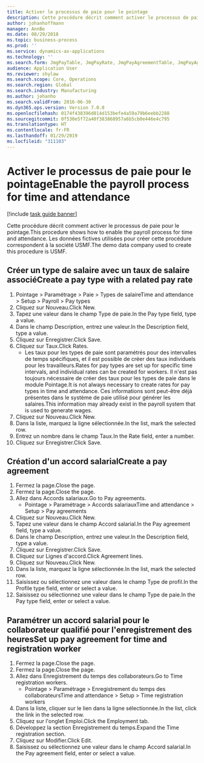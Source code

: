 ```yaml
---
title: Activer le processus de paie pour le pointage
description: Cette procédure décrit comment activer le processus de paie pour le pointage.
author: johanhoffmann
manager: AnnBe
ms.date: 08/29/2018
ms.topic: business-process
ms.prod: ''
ms.service: dynamics-ax-applications
ms.technology: ''
ms.search.form: JmgPayTable, JmgPayRate, JmgPayAgreementTable, JmgPayAgreementLine, HcmWorker
audience: Application User
ms.reviewer: shylaw
ms.search.scope: Core, Operations
ms.search.region: Global
ms.search.industry: Manufacturing
ms.author: johanho
ms.search.validFrom: 2016-06-30
ms.dyn365.ops.version: Version 7.0.0
ms.openlocfilehash: 0174f438396d814d153befe4a59a79b6eebb2288
ms.sourcegitcommit: 0f530e5f72a40f383868957a6b5cb0e446e4c795
ms.translationtype: HT
ms.contentlocale: fr-FR
ms.lasthandoff: 01/29/2019
ms.locfileid: "311103"
---
```

# <a name="enable-the-payroll-process-for-time-and-attendance"></a><span data-ttu-id="975a8-103">Activer le processus de paie pour le pointage</span><span class="sxs-lookup"><span data-stu-id="975a8-103">Enable the payroll process for time and attendance</span></span>

[!include [task guide banner](../../includes/task-guide-banner.md)]

<span data-ttu-id="975a8-104">Cette procédure décrit comment activer le processus de paie pour le pointage.</span><span class="sxs-lookup"><span data-stu-id="975a8-104">This procedure shows how to enable the payroll process for time and attendance.</span></span> <span data-ttu-id="975a8-105">Les données fictives utilisées pour créer cette procédure correspondent à la société USMF.</span><span class="sxs-lookup"><span data-stu-id="975a8-105">The demo data company used to create this procedure is USMF.</span></span>


## <a name="create-a-pay-type-with-a-related-pay-rate"></a><span data-ttu-id="975a8-106">Créer un type de salaire avec un taux de salaire associé</span><span class="sxs-lookup"><span data-stu-id="975a8-106">Create a pay type with a related pay rate</span></span>
1. <span data-ttu-id="975a8-107">Pointage > Paramétrage > Paie > Types de salaire</span><span class="sxs-lookup"><span data-stu-id="975a8-107">Time and attendance > Setup > Payroll > Pay types</span></span>
2. <span data-ttu-id="975a8-108">Cliquez sur Nouveau.</span><span class="sxs-lookup"><span data-stu-id="975a8-108">Click New.</span></span>
3. <span data-ttu-id="975a8-109">Tapez une valeur dans le champ Type de paie.</span><span class="sxs-lookup"><span data-stu-id="975a8-109">In the Pay type field, type a value.</span></span>
4. <span data-ttu-id="975a8-110">Dans le champ Description, entrez une valeur.</span><span class="sxs-lookup"><span data-stu-id="975a8-110">In the Description field, type a value.</span></span>
5. <span data-ttu-id="975a8-111">Cliquez sur Enregistrer.</span><span class="sxs-lookup"><span data-stu-id="975a8-111">Click Save.</span></span>
6. <span data-ttu-id="975a8-112">Cliquez sur Taux.</span><span class="sxs-lookup"><span data-stu-id="975a8-112">Click Rates.</span></span>
    * <span data-ttu-id="975a8-113">Les taux pour les types de paie sont paramétrés pour des intervalles de temps spécifiques, et il est possible de créer des taux individuels pour les travailleurs.</span><span class="sxs-lookup"><span data-stu-id="975a8-113">Rates for pay types are set up for specific time intervals, and individual rates can be created for workers.</span></span> <span data-ttu-id="975a8-114">Il n'est pas toujours nécessaire de créer des taux pour les types de paie dans le module Pointage.</span><span class="sxs-lookup"><span data-stu-id="975a8-114">It is not always necessary to create rates for pay types in time and attendance.</span></span> <span data-ttu-id="975a8-115">Ces informations sont peut-être déjà présentes dans le système de paie utilisé pour générer les salaires.</span><span class="sxs-lookup"><span data-stu-id="975a8-115">This information may already exist in the payroll system that is used to generate wages.</span></span>  
7. <span data-ttu-id="975a8-116">Cliquez sur Nouveau.</span><span class="sxs-lookup"><span data-stu-id="975a8-116">Click New.</span></span>
8. <span data-ttu-id="975a8-117">Dans la liste, marquez la ligne sélectionnée.</span><span class="sxs-lookup"><span data-stu-id="975a8-117">In the list, mark the selected row.</span></span>
9. <span data-ttu-id="975a8-118">Entrez un nombre dans le champ Taux.</span><span class="sxs-lookup"><span data-stu-id="975a8-118">In the Rate field, enter a number.</span></span>
10. <span data-ttu-id="975a8-119">Cliquez sur Enregistrer.</span><span class="sxs-lookup"><span data-stu-id="975a8-119">Click Save.</span></span>

## <a name="create-a-pay-agreement"></a><span data-ttu-id="975a8-120">Création d'un accord salarial</span><span class="sxs-lookup"><span data-stu-id="975a8-120">Create a pay agreement</span></span>
1. <span data-ttu-id="975a8-121">Fermez la page.</span><span class="sxs-lookup"><span data-stu-id="975a8-121">Close the page.</span></span>
2. <span data-ttu-id="975a8-122">Fermez la page.</span><span class="sxs-lookup"><span data-stu-id="975a8-122">Close the page.</span></span>
3. <span data-ttu-id="975a8-123">Allez dans Accords salariaux.</span><span class="sxs-lookup"><span data-stu-id="975a8-123">Go to Pay agreements.</span></span>
    * <span data-ttu-id="975a8-124">Pointage > Paramétrage > Accords salariaux</span><span class="sxs-lookup"><span data-stu-id="975a8-124">Time and attendance > Setup > Pay agreements</span></span>  
4. <span data-ttu-id="975a8-125">Cliquez sur Nouveau.</span><span class="sxs-lookup"><span data-stu-id="975a8-125">Click New.</span></span>
5. <span data-ttu-id="975a8-126">Tapez une valeur dans le champ Accord salarial.</span><span class="sxs-lookup"><span data-stu-id="975a8-126">In the Pay agreement field, type a value.</span></span>
6. <span data-ttu-id="975a8-127">Dans le champ Description, entrez une valeur.</span><span class="sxs-lookup"><span data-stu-id="975a8-127">In the Description field, type a value.</span></span>
7. <span data-ttu-id="975a8-128">Cliquez sur Enregistrer.</span><span class="sxs-lookup"><span data-stu-id="975a8-128">Click Save.</span></span>
8. <span data-ttu-id="975a8-129">Cliquez sur Lignes d'accord.</span><span class="sxs-lookup"><span data-stu-id="975a8-129">Click Agreement lines.</span></span>
9. <span data-ttu-id="975a8-130">Cliquez sur Nouveau.</span><span class="sxs-lookup"><span data-stu-id="975a8-130">Click New.</span></span>
10. <span data-ttu-id="975a8-131">Dans la liste, marquez la ligne sélectionnée.</span><span class="sxs-lookup"><span data-stu-id="975a8-131">In the list, mark the selected row.</span></span>
11. <span data-ttu-id="975a8-132">Saisissez ou sélectionnez une valeur dans le champ Type de profil.</span><span class="sxs-lookup"><span data-stu-id="975a8-132">In the Profile type field, enter or select a value.</span></span>
12. <span data-ttu-id="975a8-133">Saisissez ou sélectionnez une valeur dans le champ Type de paie.</span><span class="sxs-lookup"><span data-stu-id="975a8-133">In the Pay type field, enter or select a value.</span></span>

## <a name="set-up-pay-agreement-for-time-and-registration-worker"></a><span data-ttu-id="975a8-134">Paramétrer un accord salarial pour le collaborateur qualifié pour l'enregistrement des heures</span><span class="sxs-lookup"><span data-stu-id="975a8-134">Set up pay agreement for time and registration worker</span></span>
1. <span data-ttu-id="975a8-135">Fermez la page.</span><span class="sxs-lookup"><span data-stu-id="975a8-135">Close the page.</span></span>
2. <span data-ttu-id="975a8-136">Fermez la page.</span><span class="sxs-lookup"><span data-stu-id="975a8-136">Close the page.</span></span>
3. <span data-ttu-id="975a8-137">Allez dans Enregistrement du temps des collaborateurs.</span><span class="sxs-lookup"><span data-stu-id="975a8-137">Go to Time registration workers.</span></span>
    * <span data-ttu-id="975a8-138">Pointage > Paramétrage > Enregistrement du temps des collaborateurs</span><span class="sxs-lookup"><span data-stu-id="975a8-138">Time and attendance > Setup > Time registration workers</span></span>  
4. <span data-ttu-id="975a8-139">Dans la liste, cliquer sur le lien dans la ligne sélectionnée.</span><span class="sxs-lookup"><span data-stu-id="975a8-139">In the list, click the link in the selected row.</span></span>
5. <span data-ttu-id="975a8-140">Cliquez sur l'onglet Emploi.</span><span class="sxs-lookup"><span data-stu-id="975a8-140">Click the Employment tab.</span></span>
6. <span data-ttu-id="975a8-141">Développez la section Enregistrement du temps.</span><span class="sxs-lookup"><span data-stu-id="975a8-141">Expand the Time registration section.</span></span>
7. <span data-ttu-id="975a8-142">Cliquez sur Modifier.</span><span class="sxs-lookup"><span data-stu-id="975a8-142">Click Edit.</span></span>
8. <span data-ttu-id="975a8-143">Saisissez ou sélectionnez une valeur dans le champ Accord salarial.</span><span class="sxs-lookup"><span data-stu-id="975a8-143">In the Pay agreement field, enter or select a value.</span></span>

